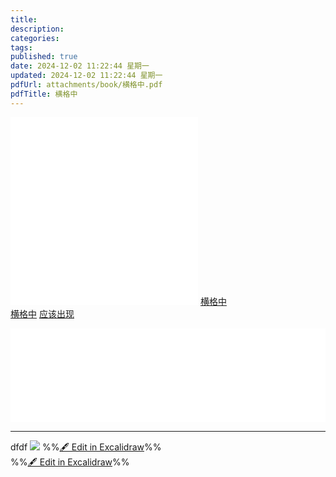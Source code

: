 ```yaml
---
title: 
description: 
categories: 
tags: 
published: true
date: 2024-12-02 11:22:44 星期一
updated: 2024-12-02 11:22:44 星期一
pdfUrl: attachments/book/横格中.pdf
pdfTitle: 横格中
---
```

![ly-pdf](attachments/book/横格中.pdf)
![ly-pdf](attachments/book/横格中.pdf)
<a  href="/myjs/pdfjs/web/viewer.html?file=/attachments/book/横格中.pdf" target="_blank">横格中</a>  
<a  href="/myjs/pdfjs/web/viewer.html?file=/attachments/book/横格中.pdf" target="_blank">横格中</a>
<a  href="/myjs/pdfjs/web/viewer.html?file=/attachments/book/横格中.pdf" target="_blank">应该出现</a>  
<iframe src='/myjs/pdfjs/web/viewer.html?file=/attachments/book/横格中.pdf' marginwidth="0" frameborder="no" scrolling="no"  style="padding: 0;width:100%;height: 50px;"></iframe>  
<iframe src='/myjs/pdfjs/web/viewer.html?file=/attachments/book/横格中.pdf' marginwidth="0" frameborder="no" scrolling="no"  style="padding: 0;width:100%;height: 50px;"></iframe>    
<iframe src='/myjs/pdfjs/web/viewer.html?file=/attachments/book/横格中.pdf' marginwidth="0" frameborder="no" scrolling="no"  style="padding: 0;width:100%;height: 50px;"></iframe>    

------  

dfdf
![](attachments/img/ecd-20241202113023866.svg)
%%[🖋 Edit in Excalidraw](attachments/img/ecd-20241202113023866.md)%%  
%%[🖋 Edit in Excalidraw](attachments/img/ecd-20241202113023866.md)%%